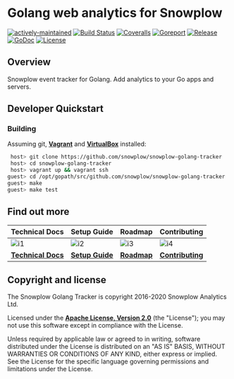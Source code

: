 # Golang web analytics for Snowplow

[![actively-maintained]][tracker-classificiation] [![Build Status][travis-image]][travis] [![Coveralls][coveralls-image]][coveralls] [![Goreport][goreport-image]][goreport] [![Release][release-image]][releases] [![GoDoc][godoc-image]][godoc] [![License][license-image]][license]

## Overview

Snowplow event tracker for Golang. Add analytics to your Go apps and servers.

## Developer Quickstart

### Building

Assuming git, **[Vagrant][vagrant-install]** and **[VirtualBox][virtualbox-install]** installed:

```bash
 host> git clone https://github.com/snowplow/snowplow-golang-tracker
 host> cd snowplow-golang-tracker
 host> vagrant up && vagrant ssh
guest> cd /opt/gopath/src/github.com/snowplow/snowplow-golang-tracker
guest> make
guest> make test
```

## Find out more

| Technical Docs                 | Setup Guide              | Roadmap                | Contributing                     |
|--------------------------------|--------------------------|------------------------|----------------------------------|
| ![i1][techdocs-image]          | ![i2][setup-image]       | ![i3][roadmap-image]   | ![i4][contributing-image]        |
| **[Technical Docs][techdocs]** | **[Setup Guide][setup]** | **[Roadmap][roadmap]** | **[Contributing][contributing]** |

## Copyright and license

The Snowplow Golang Tracker is copyright 2016-2020 Snowplow Analytics Ltd.

Licensed under the **[Apache License, Version 2.0][license]** (the "License");
you may not use this software except in compliance with the License.

Unless required by applicable law or agreed to in writing, software
distributed under the License is distributed on an "AS IS" BASIS,
WITHOUT WARRANTIES OR CONDITIONS OF ANY KIND, either express or implied.
See the License for the specific language governing permissions and
limitations under the License.

[travis-image]: https://travis-ci.org/snowplow/snowplow-golang-tracker.svg?branch=master
[travis]: https://travis-ci.org/snowplow/snowplow-golang-tracker

[release-image]: http://img.shields.io/badge/release-2.3.0-6ad7e5.svg?style=flat
[releases]: https://github.com/snowplow/snowplow-golang-tracker/releases

[license-image]: http://img.shields.io/badge/license-Apache--2-blue.svg?style=flat
[license]: http://www.apache.org/licenses/LICENSE-2.0

[coveralls-image]: https://coveralls.io/repos/github/snowplow/snowplow-golang-tracker/badge.svg?branch=master
[coveralls]: https://coveralls.io/github/snowplow/snowplow-golang-tracker?branch=master

[godoc-image]: https://godoc.org/gopkg.in/snowplow/snowplow-golang-tracker.v2/tracker?status.svg
[godoc]: https://godoc.org/gopkg.in/snowplow/snowplow-golang-tracker.v2/tracker

[goreport-image]: https://goreportcard.com/badge/github.com/snowplow/snowplow-golang-tracker
[goreport]: https://goreportcard.com/report/github.com/snowplow/snowplow-golang-tracker

[vagrant-install]: http://docs.vagrantup.com/v2/installation/index.html
[virtualbox-install]: https://www.virtualbox.org/wiki/Downloads

[techdocs-image]: https://d3i6fms1cm1j0i.cloudfront.net/github/images/techdocs.png
[setup-image]: https://d3i6fms1cm1j0i.cloudfront.net/github/images/setup.png
[roadmap-image]: https://d3i6fms1cm1j0i.cloudfront.net/github/images/roadmap.png
[contributing-image]: https://d3i6fms1cm1j0i.cloudfront.net/github/images/contributing.png

[techdocs]: https://github.com/snowplow/snowplow/wiki/Golang-Tracker
[setup]: https://github.com/snowplow/snowplow/wiki/Golang-Tracker-Setup
[roadmap]: https://github.com/snowplow/snowplow/wiki/Product-roadmap
[contributing]: https://github.com/snowplow/snowplow/wiki/Contributing

[tracker-classificiation]: https://github.com/snowplow/snowplow/wiki/Tracker-Maintenance-Classification
[actively-maintained]: https://img.shields.io/static/v1?style=flat&label=Snowplow&message=Actively%20Maintained&color=6638b8&labelColor=9ba0aa&logo=data:image/png;base64,iVBORw0KGgoAAAANSUhEUgAAABAAAAAQCAMAAAAoLQ9TAAAAeFBMVEVMaXGXANeYANeXANZbAJmXANeUANSQAM+XANeMAMpaAJhZAJeZANiXANaXANaOAM2WANVnAKWXANZ9ALtmAKVaAJmXANZaAJlXAJZdAJxaAJlZAJdbAJlbAJmQAM+UANKZANhhAJ+EAL+BAL9oAKZnAKVjAKF1ALNBd8J1AAAAKHRSTlMAa1hWXyteBTQJIEwRgUh2JjJon21wcBgNfmc+JlOBQjwezWF2l5dXzkW3/wAAAHpJREFUeNokhQOCA1EAxTL85hi7dXv/E5YPCYBq5DeN4pcqV1XbtW/xTVMIMAZE0cBHEaZhBmIQwCFofeprPUHqjmD/+7peztd62dWQRkvrQayXkn01f/gWp2CrxfjY7rcZ5V7DEMDQgmEozFpZqLUYDsNwOqbnMLwPAJEwCopZxKttAAAAAElFTkSuQmCC

